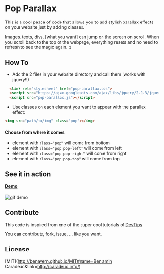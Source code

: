 # Pop Parallax

This is a cool peace of code that allows you to add stylish parallax effects on your website just by adding classes.

Images, texts, divs, [what you want] can jump on the screen on scroll. When you scroll back to the top of the webpage, everything resets and no need to refresh to see the magic again. :)

## How To
* Add the 2 files in your website directory and call them (works with jquery!!)

```html
  <link rel="stylesheet" href="pop-parallax.css">
  <script src="https://ajax.googleapis.com/ajax/libs/jquery/2.1.3/jquery.min.js"></script>
  <script src="pop-parallax.js"></script>
```

* Use classes on each element you want to appear with the parallax effect:
```html
<img src="path/to/img" class="pop"></img>
```

#### Choose from where it comes

* element with `class="pop"` will come from bottom
* element with `class="pop pop-left"` will come from left
* element with `class="pop pop-right"` will come from right
* element with `class="pop pop-top"` will come from top

## See it in action
#### [Demo](http://labo.caradeuc.info/pop-parallax)

![gif demo](/animation_demo.gif)

## Contribute
This code is inspired from one of the super cool tutorials of [DevTips](https://www.youtube.com/watch?v=-iOdDz2LnEk)

You can contribute, fork, issue, ... like you want.

## License

[MIT](http://benavern.github.io/MIT#name=Benjamin Caradeuc&link=http://caradeuc.info/)
